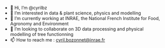 - 👋 Hi, I’m @cyrilbz
- 👀 I’m interested in data & plant science, physics and modelling
- 🌱 I’m currently working at INRAE, the National French Institute for Food, Agronomy and Environment
- 💞️ I’m looking to collaborate on 3D data processing and physical modelling of tree functionning
- 📫 How to reach me : cyril.bozonnet@inrae.fr

<!---
cyrilbz/cyrilbz is a ✨ special ✨ repository because its `README.md` (this file) appears on your GitHub profile.
You can click the Preview link to take a look at your changes.
--->
